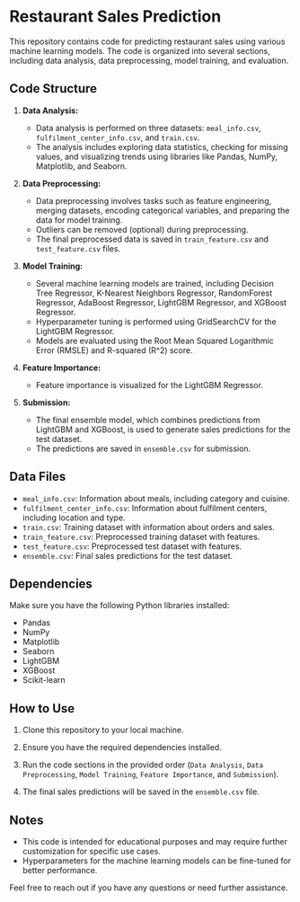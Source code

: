 # Restaurant Sales Prediction

This repository contains code for predicting restaurant sales using various machine learning models. The code is organized into several sections, including data analysis, data preprocessing, model training, and evaluation.

## Code Structure

1. **Data Analysis:** 
   - Data analysis is performed on three datasets: `meal_info.csv`, `fulfilment_center_info.csv`, and `train.csv`.
   - The analysis includes exploring data statistics, checking for missing values, and visualizing trends using libraries like Pandas, NumPy, Matplotlib, and Seaborn.

2. **Data Preprocessing:** 
   - Data preprocessing involves tasks such as feature engineering, merging datasets, encoding categorical variables, and preparing the data for model training.
   - Outliers can be removed (optional) during preprocessing.
   - The final preprocessed data is saved in `train_feature.csv` and `test_feature.csv` files.

3. **Model Training:** 
   - Several machine learning models are trained, including Decision Tree Regressor, K-Nearest Neighbors Regressor, RandomForest Regressor, AdaBoost Regressor, LightGBM Regressor, and XGBoost Regressor.
   - Hyperparameter tuning is performed using GridSearchCV for the LightGBM Regressor.
   - Models are evaluated using the Root Mean Squared Logarithmic Error (RMSLE) and R-squared (R^2) score.

4. **Feature Importance:** 
   - Feature importance is visualized for the LightGBM Regressor.

5. **Submission:** 
   - The final ensemble model, which combines predictions from LightGBM and XGBoost, is used to generate sales predictions for the test dataset.
   - The predictions are saved in `ensemble.csv` for submission.

## Data Files

- `meal_info.csv`: Information about meals, including category and cuisine.
- `fulfilment_center_info.csv`: Information about fulfilment centers, including location and type.
- `train.csv`: Training dataset with information about orders and sales.
- `train_feature.csv`: Preprocessed training dataset with features.
- `test_feature.csv`: Preprocessed test dataset with features.
- `ensemble.csv`: Final sales predictions for the test dataset.

## Dependencies

Make sure you have the following Python libraries installed:

- Pandas
- NumPy
- Matplotlib
- Seaborn
- LightGBM
- XGBoost
- Scikit-learn

## How to Use

1. Clone this repository to your local machine.

2. Ensure you have the required dependencies installed.

3. Run the code sections in the provided order (`Data Analysis`, `Data Preprocessing`, `Model Training`, `Feature Importance`, and `Submission`).

4. The final sales predictions will be saved in the `ensemble.csv` file.

## Notes

- This code is intended for educational purposes and may require further customization for specific use cases.
- Hyperparameters for the machine learning models can be fine-tuned for better performance.

Feel free to reach out if you have any questions or need further assistance.
